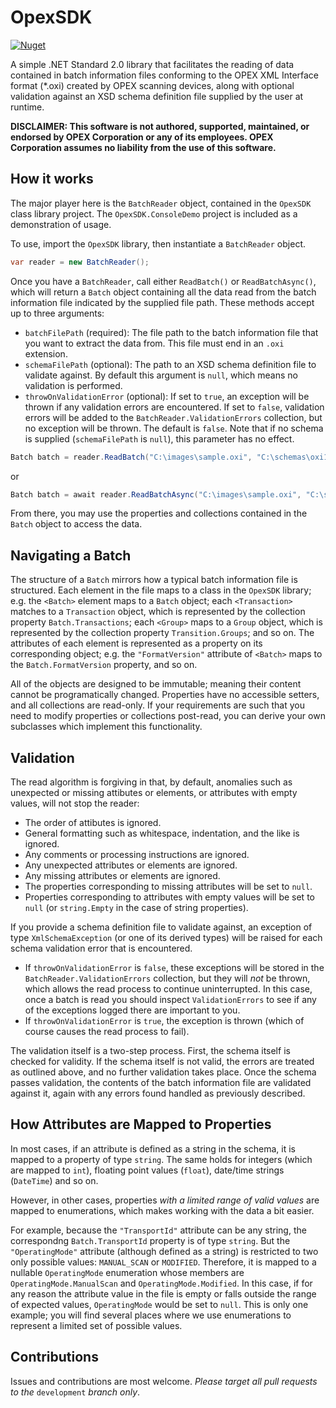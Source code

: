 # OpexSDK

[![Nuget](https://img.shields.io/nuget/v/OpexSDK.svg)](https://www.nuget.org/packages/OpexSDK/)

A simple .NET Standard 2.0 library that facilitates the reading of data contained in batch information files conforming to the OPEX XML Interface format (\*.oxi) created by OPEX scanning devices, along with optional validation against an XSD schema definition file supplied by the user at runtime.

**DISCLAIMER: This software is not authored, supported, maintained, or endorsed by OPEX Corporation or any of its employees. OPEX Corporation assumes no liability from the use of this software.**

## How it works
The major player here is the `BatchReader` object, contained in the `OpexSDK` class library project. The `OpexSDK.ConsoleDemo` project is included as a demonstration of usage.

To use, import the `OpexSDK` library, then instantiate a `BatchReader` object. 
```C#
var reader = new BatchReader();
```
Once you have a `BatchReader`, call either `ReadBatch()` or `ReadBatchAsync()`, which will return a `Batch` object containing all the data read from the batch information file indicated by the supplied file path.
These methods accept up to three arguments:
- `batchFilePath` (required): The file path to the batch information file that you want to extract the data from. This file must end in an `.oxi` extension.
- `schemaFilePath` (optional): The path to an XSD schema definition file to validate against. By default this argument is `null`, which means no validation is performed.
- `throwOnValidationError` (optional): If set to `true`, an exception will be thrown if any validation errors are encountered. If set to `false`, validation errors will be added to the `BatchReader.ValidationErrors` collection, but no exception will be thrown. The default is `false`. Note that if no schema is supplied (`schemaFilePath` is `null`), this parameter has no effect.
```C#
Batch batch = reader.ReadBatch("C:\images\sample.oxi", "C:\schemas\oxi1_60.xsd", false);
```
or
```C#
Batch batch = await reader.ReadBatchAsync("C:\images\sample.oxi", "C:\schemas\oxi1_60.xsd", false);
```
From there, you may use the properties and collections contained in the `Batch` object to access the data.
## Navigating a Batch
The structure of a `Batch` mirrors how a typical batch information file is structured. Each element in the file maps to a class in the `OpexSDK` library; e.g. the `<Batch>` element maps to a `Batch` object; each `<Transaction>` matches to a `Transaction` object, which is represented by the collection property `Batch.Transactions`; each `<Group>` maps to a `Group` object, which is represented by the collection property `Transition.Groups`; and so on. The attributes of each element is represented as a property on its corresponding object; e.g. the `"FormatVersion"` attribute of `<Batch>` maps to the `Batch.FormatVersion` property, and so on.

All of the objects are designed to be immutable; meaning their content cannot be programatically changed. Properties have no accessible setters, and all collections are read-only. If your requirements are such that you need to modify properties or collections post-read, you can derive your own subclasses which implement this functionality.

## Validation
The read algorithm is forgiving in that, by default, anomalies such as unexpected or missing attibutes or elements, or attributes with empty values, will not stop the reader: 
- The order of attibutes is ignored.
- General formatting such as whitespace, indentation, and the like is ignored.
- Any comments or processing instructions are ignored.
- Any unexpected attributes or elements are ignored.
- Any missing attributes or elements are ignored.  
- The properties corresponding to missing attributes will be set to `null`. 
- Properties corresponding to attributes with empty values will be set to `null` (or `string.Empty` in the case of string properties).

If you provide a schema definition file to validate against, an exception of type `XmlSchemaException` (or one of its derived types) will be raised for each schema validation error that is encountered. 
- If `throwOnValidationError` is `false`, these exceptions will be stored in the `BatchReader.ValidationErrors` collection, but they will *not* be thrown, which allows the read process to continue uninterrupted. In this case, once a batch is read you should inspect `ValidationErrors` to see if any of the exceptions logged there are important to you.
- If `throwOnValidationError` is `true`, the exception is thrown (which of course causes the read process to fail).

The validation itself is a two-step process. First, the schema itself is checked for validity. If the schema itself is not valid, the errors are treated as outlined above, and no further validation takes place. Once the schema passes validation, the contents of the batch information file are validated against it, again with any errors found handled as previously described.

## How Attributes are Mapped to Properties
In most cases, if an attribute is defined as a string in the schema, it is mapped to a property of type `string`. The same holds for integers (which are mapped to `int`), floating point values (`float`), date/time strings (`DateTime`) and so on. 

However, in other cases, properties *with a limited range of valid values* are mapped to enumerations, which makes working with the data a bit easier.

For example, because the `"TransportId"` attribute can be any string, the correspondng `Batch.TransportId` property is of type `string`. But the `"OperatingMode"` attribute (although defined as a string) is restricted to two only possible values: `MANUAL_SCAN` or `MODIFIED`. Therefore, it is mapped to a nullable `OperatingMode` enumeration whose members are `OperatingMode.ManualScan` and `OperatingMode.Modified`. In this case, if for any reason the attribute value in the file is empty or falls outside the range of expected values, `OperatingMode` would be set to `null`. This is only one example; you will find several places where we use enumerations to represent a limited set of possible values.

## Contributions

Issues and contributions are most welcome. *Please target all pull requests to the* `development` *branch only*.

